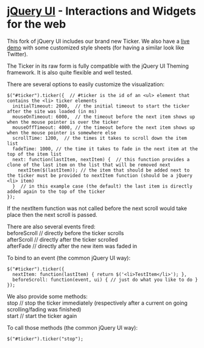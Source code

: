 [jQuery UI](http://jqueryui.com/) - Interactions and Widgets for the web
================================

This fork of jQuery UI includes our brand new Ticker. We also have a [live demo](http://medihack.github.com/tickerdemo/) with some customized style sheets (for having a similar look like Twitter).

The Ticker in its raw form is fully compatible with the jQuery UI Theming framework. It is also quite flexible and well tested.

There are several options to easily customize the visualization:

    $("#ticker").ticker({  // #ticker is the id of an <ul> element that contains the <li> ticker elements
      initialTimeout: 2000,  // the initial timeout to start the ticker after the site was loaded (in ms)
      mouseOnTimeout: 6000,  // the timeout before the next item shows up when the mouse pointer is over the ticker
      mouseOffTimeout: 4000, // the timeout before the next item shows up when the mouse pointer is somewhere else
      scrollTime: 1200,  // the times it takes to scroll down the item list
      fadeTime: 1000, // the time it takes to fade in the next item at the top of the item list
      next: function(lastItem, nextItem) {  // this function provides a clone of the last item on the list that will be removed next
        nextItem($(lastItem)); // the item that should be added next to the ticker must be provided to nextItem function (should be a jQuery <li> item)
      }  // in this example case (the default) the last item is directly added again to the top of the ticker
    });

If the nextItem function was not called before the next scroll would take place then the next scroll is passed.

There are also several events fired:<br>
beforeScroll // directly before the ticker scrolls<br>
afterScroll // directly after the ticker scrolled<br>
afterFade // directly after the new item was faded in<br>

To bind to an event (the common jQuery UI way):

    $("#ticker").ticker({
      nextItem: function(lastItem) { return $('<li>TestItem</li>'); },
      beforeScroll: function(event, ui) { // just do what you like to do }
    });

We also provide some methods:<br>
stop // stop the ticker immediately (respectively after a current on going scrolling/fading was finished)<br>
start // start the ticker again<br>

To call those methods (the common jQuery UI way):

    $("#ticker").ticker("stop");